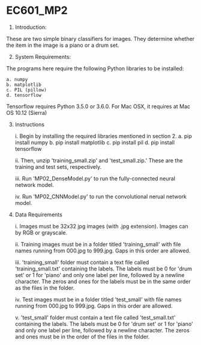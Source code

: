 # EC601_MP2

1. Introduction:

These are two simple binary classifiers for images.  They determine 
whether the item in the image is a piano or a drum set. 

2. System Requirements:

The programs here require the following Python libraries to be installed:

    a. numpy
    b. matplotlib
    c. PIL (pillow)
    d. tensorflow

Tensorflow requires Python 3.5.0 or 3.6.0.  For Mac OSX, it requires at
Mac OS 10.12 (Sierra)

3. Instructions

    i. Begin by installing the required libraries mentioned in section 2.
        a. pip install numpy
        b. pip install matplotlib
        c. pip install pil
        d. pip install tensorflow

    ii. Then, unzip 'training_small.zip' and 'test_small.zip.'  These are
    the training and test sets, respectively.

    iii. Run 'MP02_DenseModel.py' to run the fully-connected neural network
    model.

    iv. Run 'MP02_CNNModel.py' to run the convolutional nerual network model.

4. Data Requirements

    i. Images must be 32x32 jpg images (with .jpg extension).  Images can by
    RGB or grayscale.

    ii. Training images must be in a folder titled 'training_small' with file
    names running from 000.jpg to 999.jpg.  Gaps in this order are allowed.

    iii. 'training_small' folder must contain a text file called 
    'training_small.txt' containing the labels.  The labels must be 0 for 
    'drum set' or 1 for 'piano' and only one label per line, followed by a
    newline character.  The zeros and ones for the labels must be in the
    same order as the files in the folder.

    iv. Test images must be in a folder titled 'test_small' with file names
    running from 000.jpg to 999.jpg.  Gaps in this order are allowed.

    v. 'test_small' folder must contain a text file called 'test_small.txt'
    containing the labels.  The labels must be 0 for 'drum set' or 1 for 
    'piano' and only one label per line, followed by a newline character.
    The zeros and ones must be in the order of the files in the folder.
